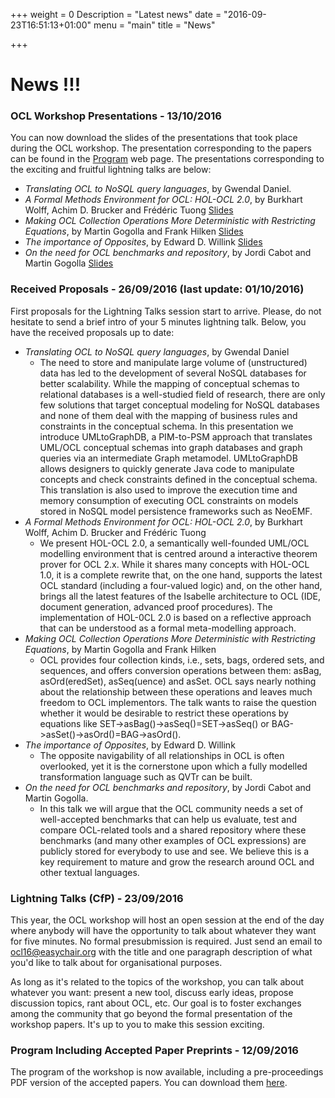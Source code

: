 +++
weight = 0
Description = "Latest news"
date = "2016-09-23T16:51:13+01:00"
menu = "main"
title = "News"

+++

# News !!!
### OCL Workshop Presentations - 13/10/2016 

You can now download the slides of the presentations that took place during the OCL workshop. The presentation corresponding to the papers can be found in the [Program](/2016/program.html) web page. The presentations corresponding to the exciting and fruitful lightning talks are below:
 
* *Translating OCL to NoSQL query languages*, by Gwendal Daniel.
* *A Formal Methods Environment for OCL: HOL-OCL 2.0*, by Burkhart Wolff, Achim D. Brucker and Fr&eacute;d&eacute;ric Tuong [Slides](/2016/presentations/2016-10-02-ocl-ws-hol-ocl.pdf)
* *Making OCL Collection Operations More Deterministic with Restricting Equations*, by Martin Gogolla and Frank Hilken [Slides](http://www.db.informatik.uni-bremen.de/publications/intern/ocl2016-talk-lightning-mg-fh.pdf)
* *The importance of Opposites*, by Edward D. Willink [Slides](http://www.eclipse.org/modeling/mdt/ocl/docs/publications/OCL2016Opposites/Opposites.odp)
* *On the need for OCL benchmarks and repository*, by Jordi Cabot and Martin Gogolla [Slides](/2016/presentations/OCLBenchmarks.pdf)

### Received Proposals - 26/09/2016 (last update: 01/10/2016)

First proposals for the Lightning Talks session start to arrive. Please, do not hesitate to send a brief intro of your 5 minutes lightning talk. Below, you have the received proposals up to date:

* *Translating OCL to NoSQL query languages*, by Gwendal Daniel
  * The need to store and manipulate large volume of (unstructured) data has led to the development of several NoSQL databases for better scalability. While the mapping of conceptual schemas to relational databases is a well-studied field of research, there are only few solutions that target conceptual modeling for NoSQL databases and none of them deal with the mapping of business rules and constraints in the conceptual schema. In this presentation we introduce UMLtoGraphDB, a PIM-to-PSM approach that translates UML/OCL conceptual schemas into graph databases and graph queries via an intermediate Graph metamodel. UMLtoGraphDB allows designers to quickly generate Java code to manipulate concepts and check constraints defined in the conceptual schema. This translation is also used to improve the execution time and memory consumption of executing OCL constraints on models stored in NoSQL model persistence frameworks such as NeoEMF.
* *A Formal Methods Environment for OCL: HOL-OCL 2.0*, by Burkhart Wolff, Achim D. Brucker and Fr&eacute;d&eacute;ric Tuong
  * We present HOL-OCL 2.0, a semantically well-founded UML/OCL modelling environment that is centred around a interactive theorem prover for OCL 2.x. While it shares many concepts with HOL-OCL 1.0, it is a complete rewrite that, on the one hand, supports the latest OCL standard (including a four-valued logic) and, on the other hand, brings all the latest features of the Isabelle architecture to OCL (IDE, document generation, advanced proof procedures). The implementation of HOL-0CL 2.0 is based on a reflective approach that can be understood as a formal meta-modelling approach.
* *Making OCL Collection Operations More Deterministic with Restricting Equations*, by Martin Gogolla and Frank Hilken
  * OCL provides four collection kinds, i.e., sets, bags, ordered sets, and sequences, and offers conversion operations between them: asBag, asOrd(eredSet), asSeq(uence) and asSet. OCL says nearly nothing about the relationship between these operations and leaves much freedom to OCL implementors. The talk wants to raise the question whether it would be desirable to restrict these operations by equations like SET->asBag()->asSeq()=SET->asSeq() or BAG->asSet()->asOrd()=BAG->asOrd().
* *The importance of Opposites*, by Edward D. Willink
  * The opposite navigability of all relationships in OCL is often overlooked, yet it is the cornerstone upon which a fully modelled transformation language such as QVTr can be built.
* *On the need for OCL benchmarks and repository*, by Jordi Cabot and Martin Gogolla.
  * In this talk we will argue that the OCL community needs a set of well-accepted benchmarks that can help us evaluate, test and compare OCL-related tools and a shared repository where these benchmarks (and many other examples of OCL expressions) are publicly stored for everybody to use and see. We believe this is a key requirement to mature and grow the research around OCL and other textual languages.

### Lightning Talks (CfP) - 23/09/2016 

This year, the OCL workshop will host an open session at the end of the day where anybody will have the opportunity to talk about whatever they want for five minutes. No formal presubmission is required. Just send an email to [ocl16@easychair.org](ocl16@easychair.org) with the title and one paragraph description of what you'd like to talk about for organisational purposes.
 
As long as it's related to the topics of the workshop, you can talk about whatever you want: present a new tool, discuss early ideas, propose discussion topics, rant about OCL, etc. Our goal is to foster exchanges among the community that go beyond the formal presentation of the workshop papers. It's up to you to make this session exciting.

### Program Including Accepted Paper Preprints - 12/09/2016

The program of the workshop is now available, including a pre-proceedings PDF version of the accepted papers. You can download them [here](/2016/program.html).